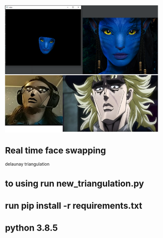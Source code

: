 ![Screenshot](screenshots/1.png)
![Screenshot](screenshots/2.png)

# Real time face swapping
 delaunay triangulation
# to using run new_triangulation.py
# run pip install -r requirements.txt
# python 3.8.5 

